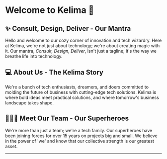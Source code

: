# Welcome to Kelima :house_with_garden:

## :sparkles: Consult, Design, Deliver - Our Mantra

Hello and welcome to our cozy corner of innovation and tech wizardry. Here at Kelima, we're not just about technology; we're about creating magic with it. Our mantra, *Consult, Design, Deliver*, isn't just a tagline; it's the way we breathe life into technology.

## :computer: About Us - The Kelima Story

We're a bunch of tech enthusiasts, dreamers, and doers committed to molding the future of business with cutting-edge tech solutions. Kelima is where bold ideas meet practical solutions, and where tomorrow's business landscape takes shape.

## :people_holding_hands: Meet Our Team - Our Superheroes

We're more than just a team; we're a tech family. Our superheroes have been joining forces for over 15 years on projects big and small. We believe in the power of 'we' and know that our collective strength is our greatest asset.

---
